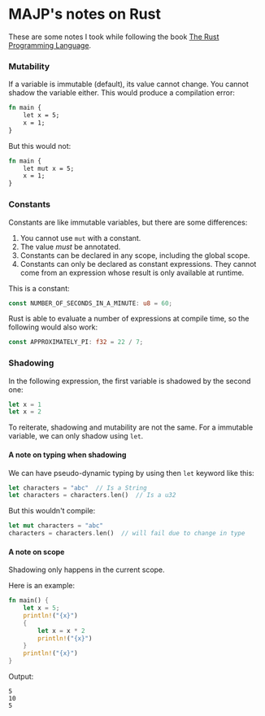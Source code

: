 # MAJP's notes on Rust
These are some notes I took while following the book [The Rust Programming Language](https://doc.rust-lang.org/book/).

### Mutability
If a variable is immutable (default), its value cannot change. You cannot shadow the variable either. This would produce a compilation error:

```rust
fn main {
    let x = 5;
    x = 1;
}
```

But this would not:

```rust
fn main {
    let mut x = 5;
    x = 1;
}
```

### Constants
Constants are like immutable variables, but there are some differences:

1. You cannot use `mut` with a constant.
2. The value _must_ be annotated.
3. Constants can be declared in any scope, including the global scope.
4. Constants can only be declared as constant expressions. They cannot come from an expression whose result is only available at runtime.

This is a constant:

```rust
const NUMBER_OF_SECONDS_IN_A_MINUTE: u8 = 60;
```

Rust is able to evaluate a number of expressions at compile time, so the following would also work:

```rust
const APPROXIMATELY_PI: f32 = 22 / 7;
```

### Shadowing
In the following expression, the first variable is shadowed by the second one:
```rust
let x = 1
let x = 2
```

To reiterate, shadowing and mutability are not the same. For a immutable variable, we can only shadow using `let`.

#### A note on typing when shadowing
We can have pseudo-dynamic typing by using then `let` keyword like this:

```rust
let characters = "abc"  // Is a String
let characters = characters.len()  // Is a u32
```

But this wouldn't compile:

```rust
let mut characters = "abc"
characters = characters.len()  // will fail due to change in type
```


#### A note on scope
Shadowing only happens in the current scope.

Here is an example:

```rust
fn main() {
    let x = 5;
    println!("{x}")
    {
        let x = x * 2
        println!("{x}")
    }
    println!("{x}")
}
```

Output:

```shell
5
10
5
```